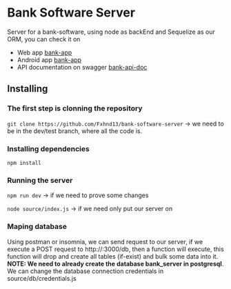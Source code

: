 # Bank Software Server
Server for a bank-software, using node as backEnd and Sequelize as our ORM, you can check it on

* Web app [bank-app](https://pa1-bank-client.herokuapp.com/login)
* Android app [bank-app](https://github.com/AlexanderLuther/bank-software-android-client)
* API documentation on swagger [bank-api-doc](https://analisis-bank-server.herokuapp.com/api-docs/)

## Installing

### The first step is clonning the repository
`git clone https://github.com/Fxhnd13/bank-software-server` -> we need to be in the dev/test branch, where all the code is.

### Installing dependencies
`npm install`

### Running the server
`npm run dev` -> if we need to prove some changes

`node source/index.js` -> if we need only put our server on

### Maping database
Using postman or insomnia, we can send request to our server, if we execute a POST request to http://<server-ip>:3000/db, then a function will execute,
  this function will drop and create all tables (if-exist) and bulk some data into it. **NOTE: We need to already create the database bank_server in postgresql**.
  We can change the database connection credentials in source/db/credentials.js
